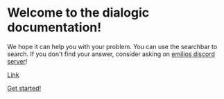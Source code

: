 # Welcome to the dialogic documentation!

We hope it can help you with your problem. You can use the searchbar to search.
If you don't find your answer, consider asking on [emilios discord server](https://discord.gg/v4zhZNh)!

[Link](https://www.google.com/)

[Get started!](./Tutorials/BeginnersGuideStepByStep.md)
